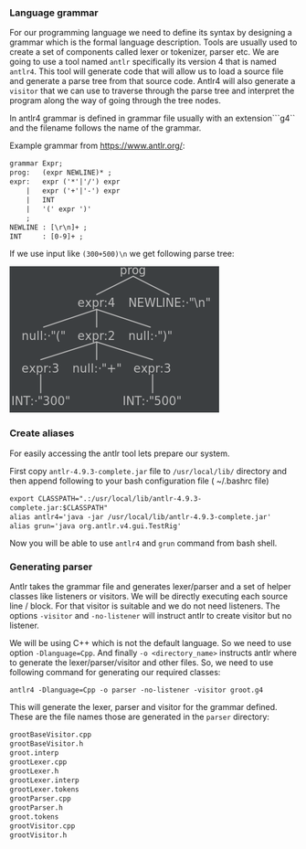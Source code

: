 ### Language grammar

For our programming language we need to define its syntax by designing a grammar which is the formal language description. 
Tools are usually used to create a set of components called lexer or tokenizer, parser etc. We are going to use a tool named ```antlr``` 
specifically its version 4 that is named ```antlr4```. This tool will generate code that will allow us to load  a source file and 
generate a parse tree from that source code. Antlr4 will also generate a ```visitor``` that we can use to traverse through the 
parse tree and interpret the program along the way of going through the tree nodes.

In antlr4 grammar is defined in grammar file usually with an extension```g4`` and the filename follows the name of the grammar.

Example grammar from https://www.antlr.org/: 

```antlrv4
grammar Expr;		
prog:	(expr NEWLINE)* ;
expr:	expr ('*'|'/') expr
    |	expr ('+'|'-') expr
    |	INT
    |	'(' expr ')'
    ;
NEWLINE : [\r\n]+ ;
INT     : [0-9]+ ;
```

If we use input like ```(300+500)\n``` we get following parse tree:

![Parse tree](images/expr.png)


### Create aliases
For easily accessing the antlr tool lets prepare our system.

First copy ```antlr-4.9.3-complete.jar``` file to ```/usr/local/lib/``` directory and then  append following to your bash 
configuration file ( ~/.bashrc file)

```shell
export CLASSPATH=".:/usr/local/lib/antlr-4.9.3-complete.jar:$CLASSPATH"
alias antlr4='java -jar /usr/local/lib/antlr-4.9.3-complete.jar'
alias grun='java org.antlr.v4.gui.TestRig'
```

Now you will be able to use ```antlr4``` and ```grun``` command from bash shell.

### Generating parser

Antlr takes the grammar file and generates lexer/parser and a set of helper classes like listeners or visitors. We will be directly executing each source line / block.
For that visitor is suitable and we do not need listeners. The options ```-visitor``` and ```-no-listener``` will instruct antlr to create visitor but 
no listener.

We will be using C++ which is not the default language. So we need to use option ```-Dlanguage=Cpp```. And finally ```-o <directory_name>``` instructs antlr 
where to generate the lexer/parser/visitor and other files. So, we need to use following command for generating our required classes:

```shell
antlr4 -Dlanguage=Cpp -o parser -no-listener -visitor groot.g4
```

This will generate the lexer, parser and visitor for the grammar defined. These are the file names those are generated in the ```parser``` directory:

```shell
grootBaseVisitor.cpp  
grootBaseVisitor.h  
groot.interp  
grootLexer.cpp  
grootLexer.h  
grootLexer.interp  
grootLexer.tokens  
grootParser.cpp  
grootParser.h  
groot.tokens  
grootVisitor.cpp  
grootVisitor.h 
```

